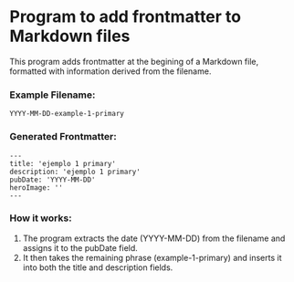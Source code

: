# Program to add frontmatter to Markdown files

This program adds frontmatter at the begining of a Markdown file,
formatted with information derived from the filename.

### Example Filename: 

    YYYY-MM-DD-example-1-primary

### Generated Frontmatter: 

    ---
    title: 'ejemplo 1 primary'
    description: 'ejemplo 1 primary'
    pubDate: 'YYYY-MM-DD'
    heroImage: ''
    ---

### How it works:

1. The program extracts the date (YYYY-MM-DD) from the filename and assigns 
   it to the pubDate field.
2. It then takes the remaining phrase (example-1-primary) and inserts it 
   into both the title and description fields.
